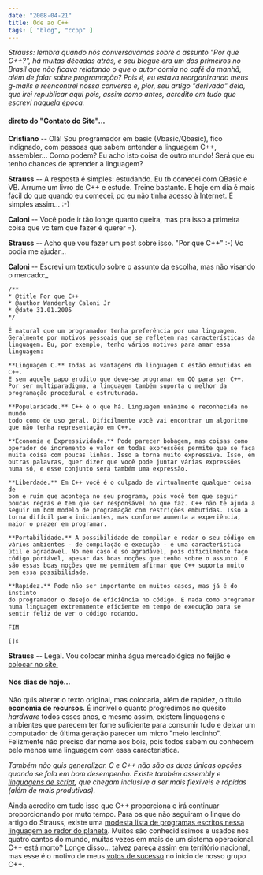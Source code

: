 ```yaml
---
date: "2008-04-21"
title: Ode ao C++
tags: [ "blog", "ccpp" ]
---
```

_Strauss: lembra quando nós conversávamos sobre o assunto "Por que C++?", há muitas décadas atrás, e seu blogue era um dos primeiros no Brasil que não ficava relatando o que o autor comia no café da manhã, além de falar sobre programação? Pois é, eu estava reorganizando meus g-mails e reencontrei nossa conversa e, pior, seu artigo "derivado" dela, que irei republicar aqui pois, assim como antes, acredito em tudo que escrevi naquela época._

#### direto do "Contato do Site"...

**Cristiano** -- Olá! Sou programador em basic (Vbasic/Qbasic), fico indignado, com pessoas que sabem entender a linguagem C++, assembler... Como podem? Eu acho isto coisa de outro mundo! Será que eu tenho chances de aprender a linguagem?

**Strauss** -- A resposta é simples: estudando. Eu tb comecei com QBasic e VB. Arrume um livro de C++ e estude. Treine bastante. E hoje em dia é mais fácil do que quando eu comecei, pq eu não tinha acesso à Internet. É simples assim... :-)

**Caloni** -- Você pode ir tão longe quanto queira, mas pra isso a primeira coisa que vc tem que fazer é querer  =).

**Strauss** -- Acho que vou fazer um post sobre isso. "Por que C++" :-) Vc podia me ajudar...

**Caloni** -- Escrevi um textículo sobre o assunto da escolha, mas não visando o mercado:_

    /**
    * @title Por que C++
    * @author Wanderley Caloni Jr
    * @date 31.01.2005
    */
    
    É natural que um programador tenha preferência por uma linguagem.
    Geralmente por motivos pessoais que se refletem nas características da
    linguagem. Eu, por exemplo, tenho vários motivos para amar essa
    linguagem:
    
    **Linguagem C.** Todas as vantagens da linguagem C estão embutidas em C++.
    E sem aquele papo erudito que deve-se programar em OO para ser C++.
    Por ser multiparadigma, a linguagem também suporta o melhor da
    programação procedural e estruturada.
    
    **Popularidade.** C++ é o que há. Linguagem unânime e reconhecida no mundo
    todo como de uso geral. Dificilmente você vai encontrar um algoritmo
    que não tenha representação em C++.
    
    **Economia e Expressividade.** Pode parecer bobagem, mas coisas como
    operador de incremento e valor em todas expressões permite que se faça
    muita coisa com poucas linhas. Isso a torna muito expressiva. Isso, em
    outras palavras, quer dizer que você pode juntar várias expressões
    numa só, e esse conjunto será também uma expressão.
    
    **Liberdade.** Em C++ você é o culpado de virtualmente qualquer coisa de
    bom e ruim que aconteça no seu programa, pois você tem que seguir
    poucas regras e tem que ser responsável no que faz. C++ não te ajuda a
    seguir um bom modelo de programação com restrições embutidas. Isso a
    torna difícil para iniciantes, mas conforme aumenta a experiência,
    maior o prazer em programar.
    
    **Portabilidade.** A possibilidade de compilar e rodar o seu código em
    vários ambientes - de compilação e execução - é uma característica
    útil e agradável. No meu caso é só agradável, pois dificilmente faço
    código portável, apesar das boas noções que tenho sobre o assunto. E
    são essas boas noções que me permitem afirmar que C++ suporta muito
    bem essa possibilidade.
    
    **Rapidez.** Pode não ser importante em muitos casos, mas já é do instinto
    do programador o desejo de eficiência no código. E nada como programar
    numa linguagem extremamente eficiente em tempo de execução para se
    sentir feliz de ver o código rodando.
    
    FIM
    
    []s

**Strauss** -- Legal. Vou colocar minha água mercadológica no feijão e [colocar no site.](http://www.1bit.com.br/content.1bit/weblog/ode_cpp)

#### Nos dias de hoje...

Não quis alterar o texto original, mas colocaria, além de rapidez, o título **economia de recursos**. É incrível o quanto progredimos no quesito _hardware_ todos esses anos, e mesmo assim, existem linguagens e ambientes que parecem ter fome suficiente para consumir tudo e deixar um computador de última geração parecer um micro "meio lerdinho". Felizmente não preciso dar nome aos bois, pois todos sabem ou conhecem pelo menos uma linguagem com essa característica.

_Também não quis generalizar. C e C++ não são as duas únicas opções quando se fala em bom desempenho. Existe também assembly e [linguagens de script](http://www.python.org/), que chegam inclusive a ser mais flexíveis e rápidas (além de mais produtivas)._

Ainda acredito em tudo isso que C++ proporciona e irá continuar proporcionando por muto tempo. Para os que não seguiram o linque do artigo do Strauss, existe uma [modesta lista de programas escritos nessa linguagem ao redor do planeta](http://www.research.att.com/~bs/applications.html). Muitos são conhecidíssimos e usados nos quatro cantos do mundo, muitas vezes em mais de um sistema operacional. C++ está morto? Longe disso... talvez pareça assim em território nacional, mas esse é o motivo de meus [votos de sucesso](http://groups.google.com/group/ccppbrasil/msg/64f084207c068689) no início de nosso grupo C++.
